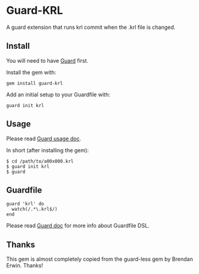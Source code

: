 # Guard-KRL

A guard extension that runs krl commit when the .krl file is changed.

## Install

You will need to have [Guard](https://github.com/guard/guard) first.

Install the gem with:

    gem install guard-krl

Add an initial setup to your Guardfile with:

    guard init krl


## Usage

Please read [Guard usage doc](https://github.com/guard/guard#readme).

In short (after installing the gem):
    
    $ cd /path/to/a00x000.krl
    $ guard init krl
    $ guard


## Guardfile

    guard 'krl' do
      watch(/.*\.krl$/)
    end

Please read [Guard doc](https://github.com/guard/guard#readme) for more info about Guardfile DSL.

## Thanks

This gem is almost completely copied from the guard-less gem by Brendan Erwin. Thanks!
